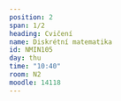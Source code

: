 ```yaml
---
position: 2
span: 1/2
heading: Cvičení
name: Diskrétní matematika
id: NMIN105
day: thu
time: "10:40"
room: N2
moodle: 14118
---
```

